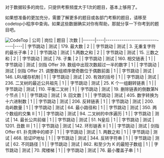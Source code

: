 对于数据较多的岗位，只提供考察频度大于1次的题目，基本上够用了。

如果想准备的更加充分，需要了解更多的题目或各部门考察的题目，请移至codetop小程序中查询。如果这些数据确实对你有帮助，那就分享一下你考到的题目吧。

![CodeTop](https://github.com/afatcoder/LeetcodeTop/blob/master/img/codetop.jpg)
| 公司   | 岗位 | 题目                            | 次数 |
|------|----|-------------------------------|----|
| 字节跳动 | 测试 | 179\. 最大数                     | 2  |
| 字节跳动 | 测试 | 3\. 无重复字符的最长子串                | 2  |
| 字节跳动 | 测试 | 1\.两数之和                       | 2  |
| 字节跳动 | 测试 | 15\. 三数之和                     | 2  |
| 字节跳动 | 测试 | 78\. 子集                       | 2  |
| 字节跳动 | 测试 | 160\. 相交链表                    | 1  |
| 字节跳动 | 测试 | 剑指 Offer 39\. 数组中出现次数超过一半的数字  | 1  |
| 字节跳动 | 测试 | 剑指 Offer 21\. 调整数组顺序使奇数位于偶数前面 | 1  |
| 字节跳动 | 测试 | 146\. LRU缓存机制                 | 1  |
| 字节跳动 | 测试 | 20\. 有效的括号                    | 1  |
| 字节跳动 | 测试 | 236\. 二叉树的最近公共祖先              | 1  |
| 字节跳动 | 测试 | 25\. K 个一组翻转链表                | 1  |
| 字节跳动 | 测试 | 110\. 平衡二叉树                   | 1  |
| 字节跳动 | 测试 | 19\. 删除链表的倒数第N个节点             | 1  |
| 字节跳动 | 测试 | 9\. 回文数                       | 1  |
| 字节跳动 | 测试 | 405\. 数字转换为十六进制数              | 1  |
| 字节跳动 | 测试 | 206\. 反转链表                    | 1  |
| 字节跳动 | 测试 | 200\. 岛屿数量                    | 1  |
| 字节跳动 | 测试 | 64\. 最小路径和                    | 1  |
| 字节跳动 | 测试 | 350\. 两个数组的交集 II              | 1  |
| 字节跳动 | 测试 | 94\. 二叉树的中序遍历                 | 1  |
| 字节跳动 | 测试 | 14\. 最长公共前缀                   | 1  |
| 字节跳动 | 测试 | 51\. N皇后                      | 1  |
| 字节跳动 | 测试 | 1201\. 丑数 III                 | 1  |
| 字节跳动 | 测试 | 142\. 环形链表 II                 | 1  |
| 字节跳动 | 测试 | 剑指 Offer 61\. 扑克牌中的顺子         | 1  |
| 字节跳动 | 测试 | 1\. 两数之和                      | 1  |
| 字节跳动 | 测试 | 468\. 验证IP地址                  | 1  |
| 字节跳动 | 测试 | 344\. 反转字符串                   | 1  |
| 字节跳动 | 测试 | 62\. 不同路径                     | 1  |
| 字节跳动 | 测试 | 862\. 和至少为 K 的最短子数组           | 1  |
| 字节跳动 | 测试 | 70\. 爬楼梯                      | 1  |
| 字节跳动 | 测试 | 76\. 最小覆盖子串                   | 1  |
